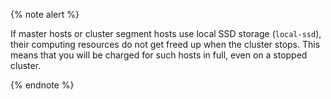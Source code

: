 {% note alert %}

If master hosts or cluster segment hosts use local SSD storage (`local-ssd`), their computing resources do not get freed up when the cluster stops. This means that you will be charged for such hosts in full, even on a stopped cluster.

{% endnote %}

